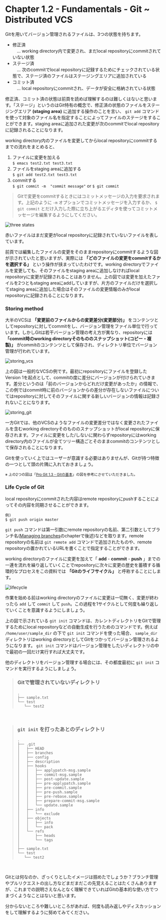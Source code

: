 Chapter 1.2 - Fundamentals - Git ~ Distributed VCS
=======

Gitを用いてバージョン管理されるファイルは、3つの状態を持ちます。

* 修正済<br>　... working directory内で変更され、まだlocal repositoryにcommitされていない状態
* ステージ済<br>　... 次のcommitでlocal repositoryに記録するためにチェックされている状態で、ステージ済のファイルはステージングエリアに追加されている
* コミット済<br>　... local repositoryにcommitされ、データが安全に格納されている状態

修正済、コミット済の状態は前頁を読めば理解するのは難しくはないと思います。「ステージ」というのはGit特有の概念で、修正済の状態のファイルをステージングエリア **(staging area)** に追加する操作のことを言い、 `git add` コマンドを使って対象のファイル名を指定することによってファイルのステージをすることができます。staging areaに追加された変更が次のcommitでlocal repositoryに記録されることになります。

working directory内のファイルを変更してからlocal repositoryにcommitするまでの流れをまとめると、

1. ファイルに変更を加える<br>`$ emacs test2.txt test3.txt`
2. ファイルをstaging areaに追加する<br>`$ git add test2.txt test3.txt`
3. commitする<br>`$ git commit -m  "commit message"` or `$ git commit`

> Gitで変更をcommitするときにはコミットメッセージの入力を要求されます。上記のように `-m` オプションでコミットメッセージを入力するか、 `$ git commit` とだけ入力した際に立ち上がるエディタを使ってコミットメッセージを編集するようにしてください。

![three states](./img/staging.png)

赤いファイルはまだ変更がlocal repositoryに記録されていないファイルを表しています。

前頁では編集したファイルの変更をそのままrepositoryにcommitするような図が示されていたと思いますが、実際には **「どのファイルの変更をcommitするかを選択する」** という操作が挟まっていたわけです。working directoryでファイルを変更しても、そのファイルをstaging areaに追加しなければlocal repositoryに変更が記録されることはありません。上の図では変更を加えたファイルを2つともstaging areaにaddしていますが、片方のファイルだけを選択してstaging areaに追加した場合はそのファイルの変更情報のみがlocal repositoryに記録されることになります。

### Storing method

大半のVCSは **「変更前のファイルからの変更差分(変更部分)」** をコンテンツとしてrepositoryに対してcommitをし、バージョン管理をファイル単位で行っています。しかしGitは若干バージョン管理の考え方が異なり、repositoryには **「commit時のworking directoryそのもののスナップショット(コピー・複製)」** がcommitのコンテンツとして保存され、ディレクトリ単位でバージョン管理が行われています。

![storing_vcs](./img/storing_vcs.png)

上の図は一般的なVCSの例です。最初にrepositoryにファイルを登録したVersion 1を起点として、commitの度に差分にバージョンが付けられていきます。差分というのは「前のバージョンからどれだけ変更があったか」の情報で、この例ではcommit時に前のバージョンからの差分が存在しないファイルについてはrepositoryに対してそのファイルに関する新しいバージョンの情報は記録されないことになります。

![storing_git](./img/storing_git.png)

一方Gitでは、他のVCSのようなファイルの変更差分ではなく変更されたファイルを含むworking directoryそのもののスナップショットがlocal repositoryに保存されます。ファイルに変更をした/しないに関わらずrepositoryにはworking directory内のファイルが全てツリー構造ごとそのままcommitのコンテンツとして保存されることになります。

Gitを使っていく上ではユーザーが意識する必要はありませんが、Gitが持つ特徴の一つとして頭の片隅に入れておきましょう。

<small>※ 上の2つの図は「[Pro Git 1.3 - Gitの基本](https://git-scm.com/book/ja/v1/%E4%BD%BF%E3%81%84%E5%A7%8B%E3%82%81%E3%82%8B-Git%E3%81%AE%E5%9F%BA%E6%9C%AC)」の図を参考にさせていただきました。</small>

### Life Cycle of Git

local repositoryにcommitされた内容はremote repositoryにpushすることによってその内容を同期させることができます。

```
例)
$ git push origin master
```

`git push` コマンドは第一引数にremote repositoryの名前、第二引数としてブランチ名([Managing branches](../04/04_0.md)のchapterで後述)などを取ります。remote repositoryの名前は `git remote add` コマンドで追加されたものや、remote repositoryの置かれているURLを書くことで指定することができます。

working directoryのファイルに変更を加えて「 **add** - **commit** - **push** 」までの一連を流れを繰り返していくことでrepositoryに次々に変更の歴史を蓄積する循環的なプロセスをこの資料では **「Gitのライフサイクル」** と呼称することにします。

![lifecycle](./img/life.png)

作業を始める前はworking directoryのファイルに変更は一切無く、変更が終わったら `add` して `commit` して `push`。この過程を1サイクルとして何度も繰り返していくことを意識するようにしましょう。

上の図で示されている `git init` コマンドは、カレントディレクトリをGitで管理するためにlocal repositoryなどの自動生成を行うためのコマンドです。例えば `/home/user/sample_dir` の下で `git init` コマンドを使った場合、 `sample_dir` ディレクトリはworking directoryとしてGitをつかってバージョン管理されるようになります。 `git init` コマンドはバージョン管理をしたいディレクトリの中で最初の一回だけ実行すれば大丈夫です。

他のディレクトリをバージョン管理する場合には、その都度最初に `git init` コマンドを実行するようにしましょう。

> ### Gitで管理されていないディレクトリ
>
>```
>.
>├── sample.txt
>└── test
>    └── test2
>```

<br>

> ### `git init` を打ったあとのディレクトリ
>
> ```
>.
>├── .git
>│   ├── HEAD
>│   ├── branches
>│   ├── config
>│   ├── description
>│   ├── hooks
>│   │   ├── applypatch-msg.sample
>│   │   ├── commit-msg.sample
>│   │   ├── post-update.sample
>│   │   ├── pre-applypatch.sample
>│   │   ├── pre-commit.sample
>│   │   ├── pre-push.sample
>│   │   ├── pre-rebase.sample
>│   │   ├── prepare-commit-msg.sample
>│   │   └── update.sample
>│   ├── info
>│   │   └── exclude
>│   ├── objects
>│   │   ├── info
>│   │   └── pack
>│   └── refs
>│       ├── heads
>│       └── tags
>│
>├── sample.txt
>└── test
>    └── test2
>
>```

<br>

Gitとは何なのか、ざっくりとしたイメージは掴めたでしょうか？ブランチ管理やプルリクエストの出し方などまだまだこの先覚えることはたくさんありますが、これまでの説明さえなんとなく理解できていればGitの基本的な使い方でつまづくようなことはないと思います。

分からないところや難しいところがあれば、何度も読み返しやディスカッションをして理解するように努めてみてください。